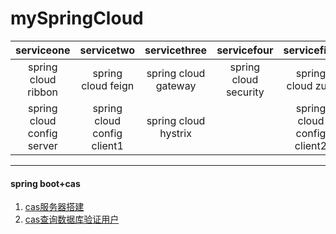 # mySpringCloud
|         serviceone         |         servicetwo          |     servicethree     |      servicefour      |         servicefive         |
| :------------------------: | :-------------------------: | :------------------: | :-------------------: | :-------------------------: |
|    spring cloud ribbon     |     spring cloud feign      | spring cloud gateway | spring cloud security |      spring cloud zuul      |
| spring cloud config server | spring cloud config client1 | spring cloud hystrix |                       | spring cloud config client2 |

***
#### spring boot+cas
1. [cas服务器搭建](https://blog.csdn.net/lhc0512/article/details/82466246)
2. [cas查询数据库验证用户](https://blog.csdn.net/zzy730913/article/details/80825800)

